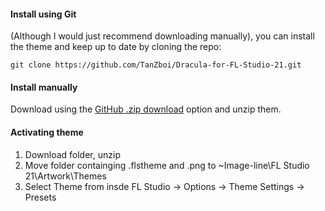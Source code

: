 #### Install using Git

(Although I would just recommend downloading manually), you can install the theme and keep up to date by cloning the repo:

    git clone https://github.com/TanZboi/Dracula-for-FL-Studio-21.git

#### Install manually

Download using the [GitHub .zip download](https://github.com/TanZboi/Dracula-for-FL-Studio-21/blob/master/Dracula.zip) option and unzip them.

#### Activating theme

1. Download folder, unzip
2. Move folder containging .flstheme and .png to ~Image-line\FL Studio 21\Artwork\Themes
3. Select Theme from insde FL Studio -> Options -> Theme Settings -> Presets
